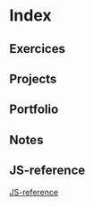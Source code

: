 # Index

## Exercices

## Projects

## Portfolio

## Notes

## JS-reference
[ JS-reference]('https://github.com/LudovicGouverneur/JS-Reference.git')

